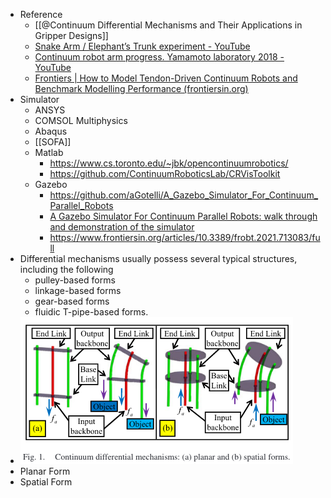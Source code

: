 - Reference
	- [[@Continuum Differential Mechanisms and Their Applications in Gripper Designs]]
	- [Snake Arm / Elephant’s Trunk experiment - YouTube](https://www.youtube.com/watch?v=EUEp-AfvvzE)
	- [Continuum robot arm progress. Yamamoto laboratory 2018 - YouTube](https://www.youtube.com/watch?v=iNtAn3t79fs)
	- [Frontiers | How to Model Tendon-Driven Continuum Robots and Benchmark Modelling Performance (frontiersin.org)](https://www.frontiersin.org/articles/10.3389/frobt.2020.630245/full)
- Simulator
	- ANSYS
	- COMSOL Multiphysics
	- Abaqus
	- [[SOFA]]
	- Matlab
		- https://www.cs.toronto.edu/~jbk/opencontinuumrobotics/
		- https://github.com/ContinuumRoboticsLab/CRVisToolkit
	- Gazebo
		- https://github.com/aGotelli/A_Gazebo_Simulator_For_Continuum_Parallel_Robots
		- [A Gazebo Simulator For Continuum Parallel Robots: walk through and demonstration of the simulator](https://www.youtube.com/watch?v=6k5aZPOQjQ8)
		- https://www.frontiersin.org/articles/10.3389/frobt.2021.713083/full
- Differential mechanisms usually possess several typical structures, including the following
	- pulley-based forms
	- linkage-based forms
	- gear-based forms
	- fluidic T-pipe-based forms.
- ![image.png](../assets/image_1680766945382_0.png)
- Planar Form
- Spatial Form